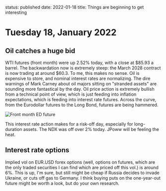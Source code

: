 status: published
date: 2022-01-18
title: Things are beginning to get interesting

# Tuesday 18, January 2022

## Oil catches a huge bid

WTI futures (front month) were up 2.52% today, with a close at $85.93 a barrel. 
The backwardation now is extremely steep: the March 2028 contract is now trading at around $60.3.
To me, this makes no sense. Oil is expensive to store, and nominal interest rates are normalizing.
The dire warnings of Mark Carney about oil majors sitting on "stranded assets" are sounding 
more fantastical by the day.
Oil price action is extremely bullish from a technical point of view,
which is just feeding into inflation expectations, which is feeding into interest rate futures.
Across the curve, from the Eurodollar futures to the Long Bond, futures are being hammered.

![Front month ED future](https://www.tradingview.com/x/tKf7nr9l/)

This interest rate action makes for a risk-off day, especially for long-duration assets.
The NDX was off over 2% today. JPoww will be feeling the heat.

## Interest rate options

Implied vol on EUR.USD forex options (well, options on futures, which are the only traded securities I can find which are priced off this vol.) is around 6%. 
This is up, I'm sure, but still might be cheap if Russia decides to invade Ukraine, or cuts off gas to Germany.
I think buying puts on the one-year-out future might be worth a look, but do your own research.
    